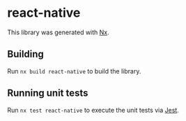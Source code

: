 # react-native

This library was generated with [Nx](https://nx.dev).

## Building

Run `nx build react-native` to build the library.

## Running unit tests

Run `nx test react-native` to execute the unit tests via [Jest](https://jestjs.io).
